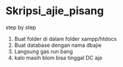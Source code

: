# Skripsi_ajie_pisang
step by step
1. Buat folder di dalam folder xampp/htdocs
2. Buat database dengan nama dbajie
3. Langsung gas run bang
4. kalo masih blom bisa tinggal DC aja 
